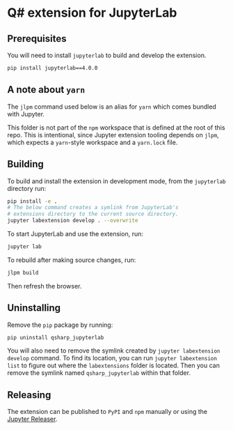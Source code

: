# Q# extension for JupyterLab

## Prerequisites

You will need to install `jupyterlab` to build and develop the extension.

```bash
pip install jupyterlab==4.0.0
```

## A note about `yarn`

The `jlpm` command used below is an alias for `yarn` which comes bundled with Jupyter.

This folder is not part of the `npm` workspace that is defined at the root of this repo.
This is intentional, since Jupyter extension tooling depends on `jlpm`, which expects a
`yarn`-style workspace and a `yarn.lock` file.

## Building

To build and install the extension in development mode, from the `jupyterlab` directory run:

```bash
pip install -e .
# The below command creates a symlink from JupyterLab's
# extensions directory to the current source directory.
jupyter labextension develop . --overwrite
```

To start JupyterLab and use the extension, run:

```bash
jupyter lab
```

To rebuild after making source changes, run:

```bash
jlpm build
```

Then refresh the browser.

## Uninstalling

Remove the `pip` package by running:

```bash
pip uninstall qsharp_jupyterlab
```

You will also need to remove the symlink created by `jupyter labextension develop`
command. To find its location, you can run `jupyter labextension list` to figure out where the `labextensions` folder is located. Then you can remove the symlink named `qsharp_jupyterlab` within that folder.

## Releasing

The extension can be published to `PyPI` and `npm` manually or using the [Jupyter Releaser](https://github.com/jupyter-server/jupyter_releaser).
